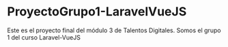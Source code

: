 # ProyectoGrupo1-LaravelVueJS
Este es el proyecto final del módulo 3 de Talentos Digitales. Somos el grupo 1 del curso Laravel-VueJS

